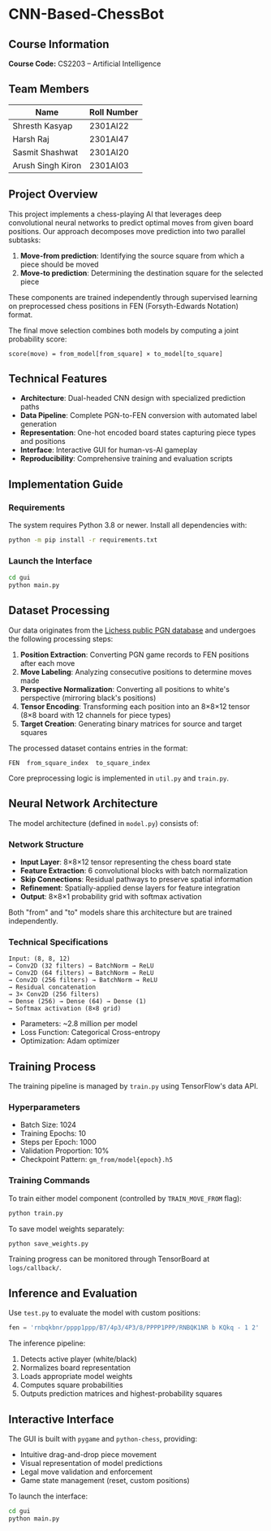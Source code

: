 # CNN-Based-ChessBot

## Course Information
**Course Code:** CS2203 – Artificial Intelligence  

## Team Members
| Name | Roll Number |
|------|------------|
| Shresth Kasyap | 2301AI22 |
| Harsh Raj | 2301AI47 |
| Sasmit Shashwat | 2301AI20 |
| Arush Singh Kiron | 2301AI03 |

## Project Overview
This project implements a chess-playing AI that leverages deep convolutional neural networks to predict optimal moves from given board positions. Our approach decomposes move prediction into two parallel subtasks:

1. **Move-from prediction**: Identifying the source square from which a piece should be moved
2. **Move-to prediction**: Determining the destination square for the selected piece

These components are trained independently through supervised learning on preprocessed chess positions in FEN (Forsyth-Edwards Notation) format.

The final move selection combines both models by computing a joint probability score:
```
score(move) = from_model[from_square] × to_model[to_square]
```

## Technical Features
- **Architecture**: Dual-headed CNN design with specialized prediction paths
- **Data Pipeline**: Complete PGN-to-FEN conversion with automated label generation
- **Representation**: One-hot encoded board states capturing piece types and positions
- **Interface**: Interactive GUI for human-vs-AI gameplay
- **Reproducibility**: Comprehensive training and evaluation scripts

## Implementation Guide

### Requirements
The system requires Python 3.8 or newer. Install all dependencies with:
```bash
python -m pip install -r requirements.txt
```

### Launch the Interface
```bash
cd gui
python main.py
```

## Dataset Processing
Our data originates from the [Lichess public PGN database](https://database.lichess.org) and undergoes the following processing steps:

1. **Position Extraction**: Converting PGN game records to FEN positions after each move
2. **Move Labeling**: Analyzing consecutive positions to determine moves made
3. **Perspective Normalization**: Converting all positions to white's perspective (mirroring black's positions)
4. **Tensor Encoding**: Transforming each position into an 8×8×12 tensor (8×8 board with 12 channels for piece types)
5. **Target Creation**: Generating binary matrices for source and target squares

The processed dataset contains entries in the format:
```
FEN  from_square_index  to_square_index
```

Core preprocessing logic is implemented in `util.py` and `train.py`.

## Neural Network Architecture
The model architecture (defined in `model.py`) consists of:

### Network Structure
- **Input Layer**: 8×8×12 tensor representing the chess board state
- **Feature Extraction**: 6 convolutional blocks with batch normalization
- **Skip Connections**: Residual pathways to preserve spatial information
- **Refinement**: Spatially-applied dense layers for feature integration
- **Output**: 8×8×1 probability grid with softmax activation

Both "from" and "to" models share this architecture but are trained independently.

### Technical Specifications
```
Input: (8, 8, 12)
→ Conv2D (32 filters) → BatchNorm → ReLU
→ Conv2D (64 filters) → BatchNorm → ReLU
→ Conv2D (256 filters) → BatchNorm → ReLU
→ Residual concatenation
→ 3× Conv2D (256 filters)
→ Dense (256) → Dense (64) → Dense (1)
→ Softmax activation (8×8 grid)
```

- Parameters: ~2.8 million per model
- Loss Function: Categorical Cross-entropy
- Optimization: Adam optimizer

## Training Process
The training pipeline is managed by `train.py` using TensorFlow's data API.

### Hyperparameters
- Batch Size: 1024
- Training Epochs: 10
- Steps per Epoch: 1000
- Validation Proportion: 10%
- Checkpoint Pattern: `gm_from/model{epoch}.h5`

### Training Commands
To train either model component (controlled by `TRAIN_MOVE_FROM` flag):
```bash
python train.py
```

To save model weights separately:
```bash
python save_weights.py
```

Training progress can be monitored through TensorBoard at `logs/callback/`.

## Inference and Evaluation
Use `test.py` to evaluate the model with custom positions:

```python
fen = 'rnbqkbnr/pppp1ppp/B7/4p3/4P3/8/PPPP1PPP/RNBQK1NR b KQkq - 1 2'
```

The inference pipeline:
1. Detects active player (white/black)
2. Normalizes board representation
3. Loads appropriate model weights
4. Computes square probabilities
5. Outputs prediction matrices and highest-probability squares

## Interactive Interface
The GUI is built with `pygame` and `python-chess`, providing:
- Intuitive drag-and-drop piece movement
- Visual representation of model predictions
- Legal move validation and enforcement
- Game state management (reset, custom positions)

To launch the interface:
```bash
cd gui
python main.py
```
